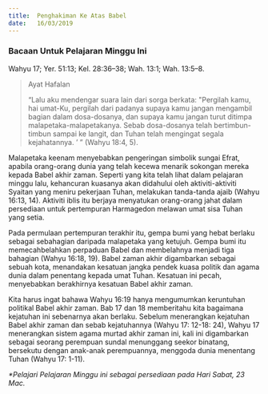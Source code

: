 ```yaml
---
title:  Penghakiman Ke Atas Babel
date:   16/03/2019
---
```


### Bacaan Untuk Pelajaran Minggu Ini
Wahyu 17; Yer. 51:13; Kel. 28:36–38; Wah. 13:1; Wah. 13:5–8.

> <p>Ayat Hafalan</p>
> “Lalu aku mendengar suara lain dari sorga berkata: "Pergilah kamu, hai umat-Ku, pergilah dari padanya supaya kamu jangan mengambil bagian dalam dosa-dosanya, dan supaya kamu jangan turut ditimpa malapetaka-malapetakanya. Sebab dosa-dosanya telah bertimbun-timbun sampai ke langit, dan Tuhan telah mengingat segala kejahatannya. ’ ” (Wahyu  18:4, 5).

Malapetaka keenam menyebabkan pengeringan simbolik sungai Efrat, apabila orang-orang dunia yang telah kecewa menarik sokongan mereka kepada Babel  akhir zaman. Seperti yang kita telah lihat dalam pelajaran minggu  lalu, kehancuran kuasanya akan didahului oleh aktiviti-aktiviti Syaitan yang meniru pekerjaan Tuhan, melakukan tanda-tanda ajaib (Wahyu 16:13, 14). Aktiviti iblis itu berjaya  menyatukan orang-orang jahat dalam persediaan untuk pertempuran Harmagedon melawan umat sisa Tuhan yang setia.

Pada permulaan pertempuran terakhir itu, gempa bumi yang hebat berlaku sebagai sebahagian daripada malapetaka yang ketujuh. Gempa bumi itu memecahbelahkan perpaduan Babel dan membelahnya menjadi tiga bahagian (Wahyu 16:18, 19). Babel zaman akhir digambarkan sebagai sebuah kota, menandakan kesatuan jangka pendek  kuasa politik dan agama dunia dalam penentang kepada umat Tuhan. Kesatuan ini pecah, menyebabkan berakhirnya kesatuan Babel akhir zaman.

Kita harus ingat bahawa Wahyu 16:19 hanya mengumumkan keruntuhan  politikal Babel akhir zaman. Bab 17 dan 18 memberitahu kita bagaimana kejatuhan ini sebenarnya akan berlaku. Sebelum  menerangkan kejatuhan Babel akhir zaman dan sebab kejatuhannya (Wahyu 17: 12-18: 24), Wahyu 17 menerangkan sistem agama murtad akhir zaman ini, kali ini digambarkan sebagai seorang perempuan sundal menunggang seekor binatang,  bersekutu dengan anak-anak perempuannya, menggoda dunia menentang  Tuhan (Wahyu 17: 1-11).

_*Pelajari Pelajaran Minggu ini sebagai persediaan pada Hari Sabat, 23 Mac._